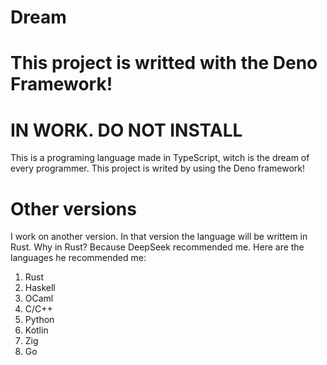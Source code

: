 # Dream
# This project is writted with the Deno Framework!
# IN WORK. DO NOT INSTALL
This is a programing language made in TypeScript, witch is the dream of every programmer. This project is writed by using the Deno framework!

# Other versions
I work on another version. In that version the language will be writtem in Rust. Why in Rust? Because DeepSeek recommended me. Here are the languages he recommended me:

1. Rust
2. Haskell
3. OCaml
4. C/C++
5. Python
6. Kotlin
7. Zig
8. Go
